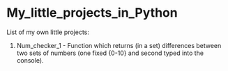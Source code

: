 # My_little_projects_in_Python

List of my own little projects:
  1. Num_checker_1 - Function which returns (in a set) differences between two sets of numbers (one fixed {0-10} and second typed into the console).